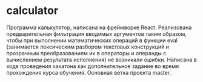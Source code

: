 # calculator

Программа калькулятор, написана на фреймворке React. Реализована предварительная фильтрация вводимых аргументов таким образом, чтобы при выполнении математических операций в функции eval (занимается лексическим разбором текстовых конструкций и прозрачным преобразованием их в операторы и операнды с вычислением результата исполнения) не возникали ошибки. Написана в ходе проведения хакатона как дополнительное задание во время прохождения курса обучения. 
Основная ветка проекта master.
